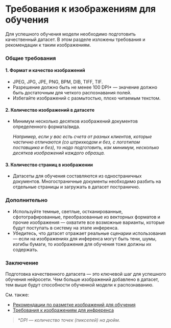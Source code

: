 # Требования к изображениям для обучения 

Для успешного обучения модели необходимо подготовить качественный датасет. В этом разделе изложены требования и рекомендации к таким изображениям.

### Общие требования

#### 1. Формат и качество изображений
- JPEG, JPG, JPE, PNG, BPM, DIB, TIFF, TIF.
- Разрешение должно быть не менее 100 DPI\* — значение должно быть достаточным для четкого распознавания полей.
- Избегайте изображений с размытостью, плохо читаемым текстом.

#### 2. Количество изображений в датасете
- Минимум несколько десятков изображений документов определенного формата/вида.
    
  *Например, если у вас есть счета от разных клиентов, которые частично отличаются (со штрихкодом и без, с логотипом поставщика и без), то надо подготовить, как минимум, несколько десятков изображений каждого образца.*

#### 3. **Количество страниц в изображении**
- Датасеты для обучения составляются из одностраничных документов. Многостраничные документы необходимо разбить на отдельные страницы и загружать в датасет постранично.

### Дополнительно
- Используйте темные, светлые, остканированные, сфотографированные, преобразованные из векторных форматов и прочие изображения — охватите все возможные варианты, которые будут поступать в систему на этапе инференса.
- Убедитесь, что датасет отражает реальные сценарии использования — если на изображениях для инференса могут быть тени, шумы, изгибы бумаги, то изображения для обучения тоже должны их содержать.


### Заключение

Подготовка качественного датасета — это ключевой шаг для успешного обучения нейросети. Чем больше изображений добавлено в датасет, тем выше будут способности обученной модели к распознаванию. 

См. также:
- [Рекомендации по разметке изображений для обучения](https://docs.primo-rpa.ru/primo-rpa/primo-rpa-ai-server/user/labeling/datalabeling-requirements)
- [Требования к изображениям для инфреренса](https://docs.primo-rpa.ru/primo-rpa/primo-rpa-ai-server/other/inference-quality-requirements)


> \**DPI — количество точек (пикселей) на дюйм.*
